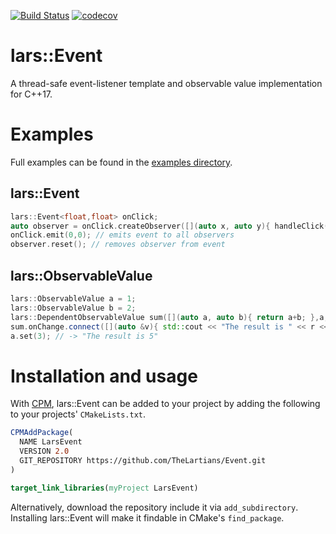 [![Build Status](https://travis-ci.com/TheLartians/Event.svg?branch=master)](https://travis-ci.com/TheLartians/Event)
[![codecov](https://codecov.io/gh/TheLartians/Event/branch/master/graph/badge.svg)](https://codecov.io/gh/TheLartians/Event)

# lars::Event

A thread-safe event-listener template and observable value implementation for C++17.

# Examples

Full examples can be found in the [examples directory](https://github.com/TheLartians/Event/tree/master/examples).

## lars::Event

```c++
lars::Event<float,float> onClick;
auto observer = onClick.createObserver([](auto x, auto y){ handleClick(x,y); });
onClick.emit(0,0); // emits event to all observers
observer.reset(); // removes observer from event
```

## lars::ObservableValue

```c++
lars::ObservableValue a = 1;
lars::ObservableValue b = 2;
lars::DependentObservableValue sum([](auto a, auto b){ return a+b; },a,b);
sum.onChange.connect([](auto &v){ std::cout << "The result is " << r << std::endl; });
a.set(3); // -> "The result is 5"
```

# Installation and usage

With [CPM](https://github.com/TheLartians/CPM), lars::Event can be added to your project by adding the following to your projects' `CMakeLists.txt`.

```cmake
CPMAddPackage(
  NAME LarsEvent
  VERSION 2.0
  GIT_REPOSITORY https://github.com/TheLartians/Event.git
)

target_link_libraries(myProject LarsEvent)
```

Alternatively, download the repository include it via `add_subdirectory`. Installing lars::Event will make it findable in CMake's `find_package`.
